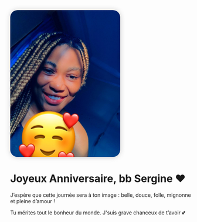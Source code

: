 <img src="480817373_615102437815897_8307799643072029080_n.jpg" alt="Gâteau d'anniversaire" style="max-width: 300px; border-radius: 20px; box-shadow: 0 0 15px rgba(0,0,0,0.2);">
<h1>Joyeux Anniversaire, bb Sergine ❤️</h1>
<p>J’espère que cette journée sera à ton image : belle, douce, folle, mignonne et pleine d’amour !</p>
<p>Tu mérites tout le bonheur du monde. J'suis grave chanceux de t’avoir 💕</p>

<audio autoplay loop>
  <source src="My Darling.mp3" type="audio/mpeg">
  Ton navigateur ne supporte pas l’audio 😢
</audio>
